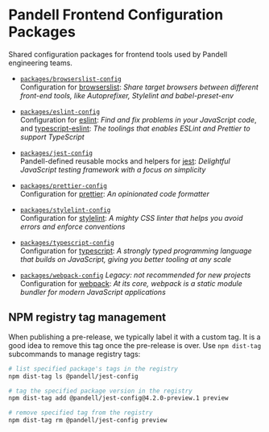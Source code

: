 # Pandell Frontend Configuration Packages

Shared configuration packages for frontend tools used by Pandell engineering teams.

- [`packages/browserslist-config`](packages/browserslist-config/)  
  Configuration for [browserslist](https://github.com/browserslist/browserslist): _Share target browsers between different front-end tools, like Autoprefixer, Stylelint and babel-preset-env_

- [`packages/eslint-config`](packages/eslint-config/)  
  Configuration for [eslint](https://eslint.org/): _Find and fix problems in your JavaScript code_, and [typescript-eslint](https://typescript-eslint.io/): _The toolings that enables ESLint and Prettier to support TypeScript_

- [`packages/jest-config`](packages/jest-config/)  
  Pandell-defined reusable mocks and helpers for [jest](https://jestjs.io/): _Delightful JavaScript testing framework with a focus on simplicity_

- [`packages/prettier-config`](packages/prettier-config/)  
  Configuration for [prettier](https://prettier.io/): _An opinionated code formatter_

- [`packages/stylelint-config`](packages/stylelint-config/)  
  Configuration for [stylelint](https://stylelint.io/): _A mighty CSS linter that helps you avoid errors and enforce conventions_

- [`packages/typescript-config`](packages/typescript-config/)  
  Configuration for [typescript](https://www.typescriptlang.org/): _A strongly typed programming language that builds on JavaScript, giving you better tooling at any scale_

- [`packages/webpack-config`](packages/webpack-config/) _Legacy: not recommended for new projects_  
  Configuration for [webpack](https://webpack.js.org/): _At its core, webpack is a static module bundler for modern JavaScript applications_

## NPM registry tag management

When publishing a pre-release, we typically label it with a custom tag. It is a good idea to remove this tag once the pre-release is over. Use `npm dist-tag` subcommands to manage registry tags:

```sh
# list specified package's tags in the registry
npm dist-tag ls @pandell/jest-config

# tag the specified package version in the registry
npm dist-tag add @pandell/jest-config@4.2.0-preview.1 preview

# remove specified tag from the registry
npm dist-tag rm @pandell/jest-config preview
```
